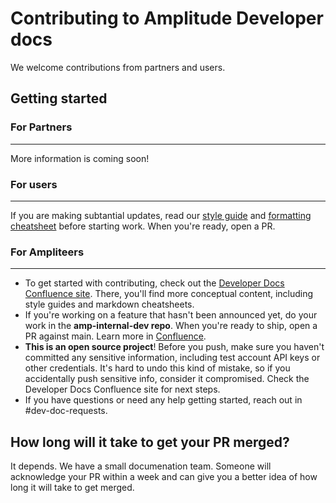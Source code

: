 <!-- markdownlint-disable-file -->

# Contributing to Amplitude Developer docs

We welcome contributions from partners and users. 

## Getting started

### For Partners
----

More information is coming soon!

### For users
--------

If you are making subtantial updates, read our [style guide](/style-guide.md) and [formatting cheatsheet](formatting-cheatsheet.md) before starting work. When you're ready, open a PR. 

### For Ampliteers 
-----

- To get started with contributing, check out the [Developer Docs Confluence site](https://amplitude.atlassian.net/wiki/spaces/PT/pages/1751449830/Developer+Docs). There, you'll find more conceptual content, including style guides and markdown cheatsheets.
- If you're working on a feature that hasn't been announced yet, do your work in the **amp-internal-dev repo**. When you're ready to ship, open a PR against main. Learn more in [Confluence](https://amplitude.atlassian.net/wiki/spaces/PT/pages/1778384912/Working+on+Docs+Secretly).
- **This is an open source project**! Before you push, make sure you haven't committed any sensitive information, including test account API keys or other credentials. It's hard to undo this kind of mistake, so if you accidentally push sensitive info, consider it compromised. Check the Developer Docs Confluence site for next steps.
- If you have questions or need any help getting started, reach out in #dev-doc-requests. 

## How long will it take to get your PR merged?

It depends. We have a small documenation team. Someone will acknowledge your PR within a week and can give you a better idea of how long it will take to get merged.

